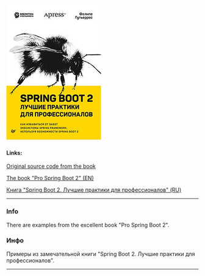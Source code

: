 ![Logo](https://github.com/Paz1506/pro-spring-boot-2-todo/blob/master/SpringBoot2Book.JPG)

#### Links:
[Original source code from the book](https://github.com/Apress/pro-spring-boot-2)

[The book "Pro Spring Boot 2" (EN)](https://www.apress.com/gp/book/9781484236758)

[Книга "Spring Boot 2. Лучшие практики для профессионалов" (RU)](https://www.piter.com/product/spring-boot-2-luchshie-praktiki-dlya-professionalov)

<hr>

### Info
There are examples from the excellent book "Pro Spring Boot 2".

### Инфо
Примеры из замечательной книги "Spring Boot 2. Лучшие практики для профессионалов".

<hr>
